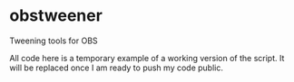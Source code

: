 # obstweener
Tweening tools for OBS

All code here is a temporary example of a working version of the script. It will be replaced once I am ready to push my code public.
